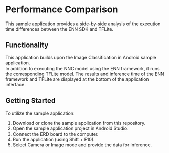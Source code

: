 # Performance Comparison
This sample application provides a side-by-side analysis of the execution time differences between the ENN SDK and TFLite.

## Functionality
This application builds upon the Image Classification in Android sample application.    
In addition to executing the NNC model using the ENN framework, it runs the corresponding TFLite model.
The results and inference time of the ENN framework and TFLite are displayed at the bottom of the application interface.

## Getting Started
To utilize the sample application:
1.	Download or clone the sample application from this repository.
2.	Open the sample application project in Android Studio.
3.	Connect the ERD board to the computer.
4.	Run the application (using Shift + F10).
5.	Select Camera or Image mode and provide the data for inference.